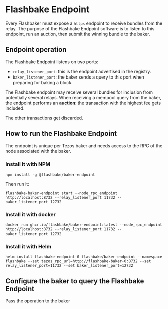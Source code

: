 # Flashbake Endpoint

Every Flashbaker must expose a `https` endpoint to receive bundles from the relay. The purpose of the Flashbake Endpoint software is to listen to this endpoint, run an auction, then submit the winning bundle to the baker.

## Endpoint operation

The Flashbake Endpoint listens on two ports:

* `relay_listener_port`: this is the endpoint advertised in the registry.
* `baker_listener_port`: the baker sends a query to this port when preparing for baking a block.

The Flashbake endpoint may receive several bundles for inclusion from potentially several relays. When receiving a mempool query from the baker, the endpoint performs an **auction**: the transaction with the highest fee gets included.

The other transactions get discarded.

## How to run the Flashbake Endpoint

The endpoint is unique per Tezos baker and needs access to the RPC of the node associated with the baker.

### Install it with NPM

```
npm install -g @flashbake/baker-endpoint
```

Then run it:

```
flashbake-baker-endpoint start --node_rpc_endpoint http://localhost:8732 --relay_listener_port 11732 --baker_listener_port 12732
```

### Install it with docker

```
docker run ghcr.io/flashbake/baker-endpoint:latest --node_rpc_endpoint http://localhost:8732 --relay_listener_port 11732 --baker_listener_port 12732
```

### Install it with Helm

```
helm install flashbake-endpoint-0 flashbake/baker-endpoint --namespace flashbake --set tezos_rpc_url=http://flashbake-baker-0:8732 --set relay_listener_port=11732 --set baker_listener_port=12732
```

## Configure the baker to query the Flashbake Endpoint

Pass the operation to the baker
